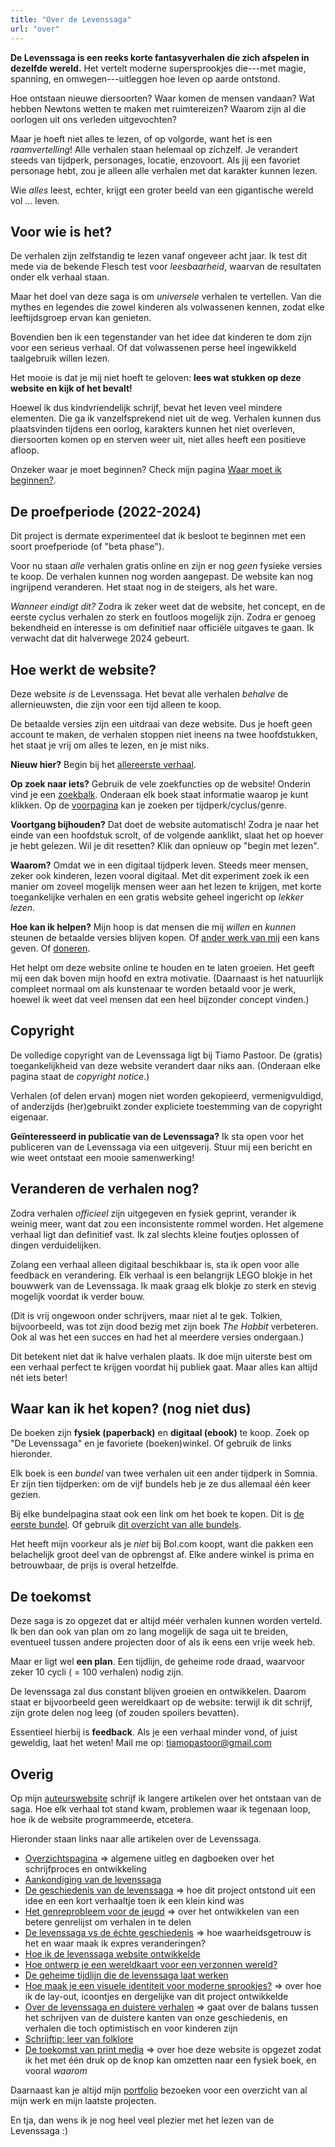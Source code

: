 ```yaml
---
title: "Over de Levenssaga"
url: "over"
---
```


**De Levenssaga is een reeks korte fantasyverhalen die zich afspelen in dezelfde wereld.** Het vertelt moderne supersprookjes die---met magie, spanning, en omwegen---uitleggen hoe leven op aarde ontstond. 

Hoe ontstaan nieuwe diersoorten? Waar komen de mensen vandaan? Wat hebben Newtons wetten te maken met ruimtereizen? Waarom zijn al die oorlogen uit ons verleden uitgevochten?

Maar je hoeft niet alles te lezen, of op volgorde, want het is een _raamvertelling_! Alle verhalen staan helemaal op zichzelf. Je verandert steeds van tijdperk, personages, locatie, enzovoort. Als jij een favoriet personage hebt, zou je alleen alle verhalen met dat karakter kunnen lezen.

Wie _alles_ leest, echter, krijgt een groter beeld van een gigantische wereld vol ... leven.

## Voor wie is het?

De verhalen zijn zelfstandig te lezen vanaf ongeveer acht jaar. Ik test dit mede via de bekende Flesch test voor _leesbaarheid_, waarvan de resultaten onder elk verhaal staan.

Maar het doel van deze saga is om _universele_ verhalen te vertellen. Van die mythes en legendes die zowel kinderen als volwassenen kennen, zodat elke leeftijdsgroep ervan kan genieten. 

Bovendien ben ik een tegenstander van het idee dat kinderen te dom zijn voor een serieus verhaal. Of dat volwassenen perse heel ingewikkeld taalgebruik willen lezen.

Het mooie is dat je mij niet hoeft te geloven: **lees wat stukken op deze website en kijk of het bevalt!**

Hoewel ik dus kindvriendelijk schrijf, bevat het leven veel mindere elementen. Die ga ik vanzelfsprekend niet uit de weg. Verhalen kunnen dus plaatsvinden tijdens een oorlog, karakters kunnen het niet overleven, diersoorten komen op en sterven weer uit, niet alles heeft een positieve afloop.

Onzeker waar je moet beginnen? Check mijn pagina [Waar moet ik beginnen?](/nl/waar-moet-ik-beginnen).

## De proefperiode (2022-2024)

Dit project is dermate experimenteel dat ik besloot te beginnen met een soort proefperiode (of "beta phase").

Voor nu staan _alle_ verhalen gratis online en zijn er nog _geen_ fysieke versies te koop. De verhalen kunnen nog worden aangepast. De website kan nog ingrijpend veranderen. Het staat nog in de steigers, als het ware.

_Wanneer eindigt dit?_ Zodra ik zeker weet dat de website, het concept, en de eerste cyclus verhalen zo sterk en foutloos mogelijk zijn. Zodra er genoeg bekendheid en interesse is om definitief naar officiële uitgaves te gaan. Ik verwacht dat dit halverwege 2024 gebeurt.

## Hoe werkt de website?

Deze website _is_ de Levenssaga. Het bevat alle verhalen _behalve_ de allernieuwsten, die zijn voor een tijd alleen te koop. 

De betaalde versies zijn een uitdraai van deze website. Dus je hoeft geen account te maken, de verhalen stoppen niet ineens na twee hoofdstukken, het staat je vrij om alles te lezen, en je mist niks.

**Nieuw hier?** Begin bij het [allereerste verhaal](/nl/oebps/books/de-verbannen-familie).

**Op zoek naar iets?** Gebruik de vele zoekfuncties op de website! Onderin vind je een [zoekbalk](#zoekbalk). Onderaan elk boek staat informatie waarop je kunt klikken. Op de [voorpagina](/nl/#verhalen-zoeken) kan je zoeken per tijdperk/cyclus/genre. 

**Voortgang bijhouden?** Dat doet de website automatisch! Zodra je naar het einde van een hoofdstuk scrolt, of de volgende aanklikt, slaat het op hoever je hebt gelezen. Wil je dit resetten? Klik dan opnieuw op "begin met lezen".

**Waarom?** Omdat we in een digitaal tijdperk leven. Steeds meer mensen, zeker ook kinderen, lezen vooral digitaal. Met dit experiment zoek ik een manier om zoveel mogelijk mensen weer aan het lezen te krijgen, met korte toegankelijke verhalen en een gratis website geheel ingericht op _lekker lezen_.

**Hoe kan ik helpen?** Mijn hoop is dat mensen die mij _willen_ en _kunnen_ steunen de betaalde versies blijven kopen. Of [ander werk van mij](https://rodepanda.com) een kans geven. Of [doneren](https://tiamopastoor.com/info/support/).

Het helpt om deze website online te houden en te laten groeien. Het geeft mij een dak boven mijn hoofd en extra motivatie. (Daarnaast is het natuurlijk compleet normaal om als kunstenaar te worden betaald voor je werk, hoewel ik weet dat veel mensen dat een heel bijzonder concept vinden.)

## Copyright

De volledige copyright van de Levenssaga ligt bij Tiamo Pastoor. De (gratis) toegankelijkheid van deze website verandert daar niks aan. (Onderaan elke pagina staat de _copyright notice_.)

Verhalen (of delen ervan) mogen niet worden gekopieerd, vermenigvuldigd, of anderzijds (her)gebruikt zonder expliciete toestemming van de copyright eigenaar.

**Geïnteresseerd in publicatie van de Levenssaga?** Ik sta open voor het publiceren van de Levenssaga via een uitgeverij. Stuur mij een bericht en wie weet ontstaat een mooie samenwerking!

## Veranderen de verhalen nog?

Zodra verhalen _officieel_ zijn uitgegeven en fysiek geprint, verander ik weinig meer, want dat zou een inconsistente rommel worden. Het algemene verhaal ligt dan definitief vast. Ik zal slechts kleine foutjes oplossen of dingen verduidelijken.

Zolang een verhaal alleen digitaal beschikbaar is, sta ik open voor alle feedback en verandering. Elk verhaal is een belangrijk LEGO blokje in het bouwwerk van de Levenssaga. Ik maak graag elk blokje zo sterk en stevig mogelijk voordat ik verder bouw.

(Dit is vrij ongewoon onder schrijvers, maar niet al te gek. Tolkien, bijvoorbeeld, was tot zijn dood bezig met zijn boek _The Hobbit_ verbeteren. Ook al was het een succes en had het al meerdere versies ondergaan.)

Dit betekent niet dat ik halve verhalen plaats. Ik doe mijn uiterste best om een verhaal perfect te krijgen voordat hij publiek gaat. Maar alles kan altijd nét iets beter!

## Waar kan ik het kopen? (nog niet dus)

De boeken zijn **fysiek (paperback)** en **digitaal (ebook)** te koop. Zoek op "De Levenssaga" en je favoriete (boeken)winkel. Of gebruik de links hieronder.

Elk boek is een _bundel_ van twee verhalen uit een ander tijdperk in Somnia. Er zijn tien tijdperken: om de vijf bundels heb je ze dus allemaal één keer gezien.

Bij elke bundelpagina staat ook een link om het boek te kopen. Dit is [de eerste bundel](/nl/bundle/droomdinos-knuffelgoden). Of gebruik [dit overzicht van alle bundels](/nl/bundle/).

Het heeft mijn voorkeur als je _niet_ bij Bol.com koopt, want die pakken een belachelijk groot deel van de opbrengst af. Elke andere winkel is prima en betrouwbaar, de prijs is overal hetzelfde.

## De toekomst

Deze saga is zo opgezet dat er altijd méér verhalen kunnen worden verteld. Ik ben dan ook van plan om zo lang mogelijk de saga uit te breiden, eventueel tussen andere projecten door of als ik eens een vrije week heb. 

Maar er ligt wel **een plan**. Een tijdlijn, de geheime rode draad, waarvoor zeker 10 cycli ( = 100 verhalen) nodig zijn.

De levenssaga zal dus constant blijven groeien en ontwikkelen. Daarom staat er bijvoorbeeld geen wereldkaart op de website: terwijl ik dit schrijf, zijn grote delen nog leeg (of zouden spoilers bevatten). 

Essentieel hierbij is **feedback**. Als je een verhaal minder vond, of juist geweldig, laat het weten! Mail me op: [tiamopastoor@gmail.com](mailto:tiamopastoor@gmail.com)

## Overig

Op mijn [auteurswebsite](https://tiamopastoor.com) schrijf ik langere artikelen over het ontstaan van de saga. Hoe elk verhaal tot stand kwam, problemen waar ik tegenaan loop, hoe ik de website programmeerde, etcetera.

Hieronder staan links naar alle artikelen over de Levenssaga.

* [Overzichtspagina](https://tiamopastoor.com/books/the-saga-of-life/) => algemene uitleg en dagboeken over het schrijfproces en ontwikkeling
* [Aankondiging van de levenssaga](https://tiamopastoor.com/blog/2022/2022-11-07-de-levenssaga/)
* [De geschiedenis van de levenssaga](https://tiamopastoor.com/blog/2022/2022-12-11-de-levenssaga-de-lange-weg-tot-hier/) => hoe dit project ontstond uit een idee en een kort verhaaltje toen ik een klein kind was
* [Het genreprobleem voor de jeugd](https://tiamopastoor.com/blog/2023/2023-01-10-het-genreprobleem-voor-de-jeugd/) => over het ontwikkelen van een betere genrelijst om verhalen in te delen
* [De levenssaga vs de échte geschiedenis](https://tiamopastoor.com/blog/2023/2023-01-18-/de-levenssaga-vs-de-echte-geschiedenis/) => hoe waarheidsgetrouw is het en waar maak ik expres veranderingen?
* [Hoe ik de levenssaga website ontwikkelde](https://tiamopastoor.com/blog/2023/2023-01-22-hoe-ik-de-levenssaga-website-ontwikkelde/)
* [Hoe ontwerp je een wereldkaart voor een verzonnen wereld?](https://tiamopastoor.com/blog/2023/2023-01-18-de-levenssaga-hoe-ontwerp-je-een-wereld-die-niet-bestaat/)
* [De geheime tijdlijn die de levenssaga laat werken](https://tiamopastoor.com/blog/2023/2023-02-02-levenssaga-hoe-ik-de-algemene-tijdlijn-maakte/)
* [Hoe maak je een visuele identiteit voor moderne sprookjes?](https://tiamopastoor.com/blog/2023/2023-01-25-levenssaga-een-visuele-identiteit-voor-moderne-sprookjes/) => over hoe ik de lay-out, icoontjes en dergelijke van dit project ontwikkelde
* [Over de levenssaga en duistere verhalen](https://tiamopastoor.com/blog/2023/2023-01-14-over-de-levenssaga-en-duistere-verhalen/) => gaat over de balans tussen het schrijven van de duistere kanten van onze geschiedenis, en verhalen die toch optimistisch en voor kinderen zijn
* [Schrijftip: leer van folklore](https://tiamopastoor.com/blog/2023/2023-01-06-schrijftip-leer-van-folklore/)
* [De toekomst van print media](https://tiamopastoor.com/blog/2023/2023-01-28-de-toekomst-van-print-media-digitaal-website/) => over hoe deze website is opgezet zodat ik het met één druk op de knop kan omzetten naar een fysiek boek, en vooral _waarom_

Daarnaast kan je altijd mijn [portfolio](https://rodepanda.com) bezoeken voor een overzicht van al mijn werk en mijn laatste projecten.

En tja, dan wens ik je nog heel veel plezier met het lezen van de Levenssaga :)